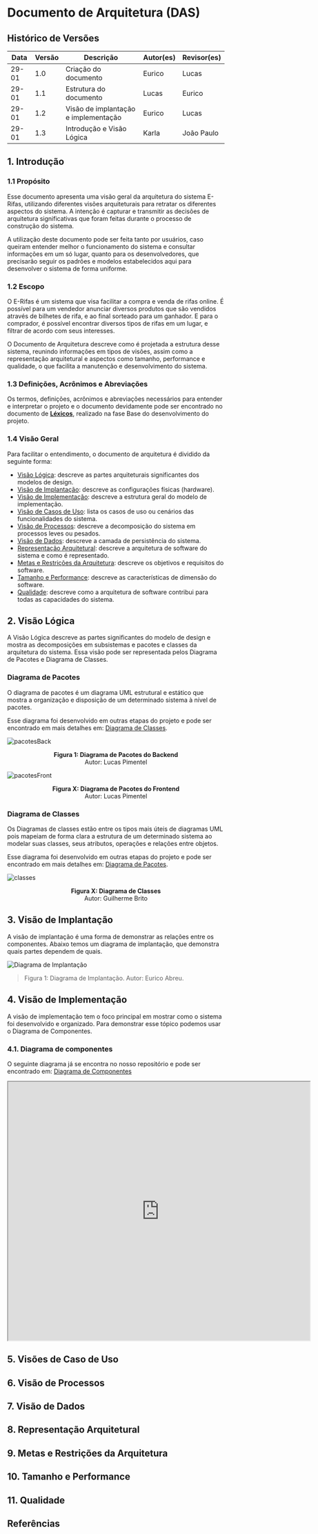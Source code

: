 # Documento de Arquitetura (DAS)

## Histórico de Versões

| Data  | Versão | Descrição                            | Autor(es) | Revisor(es) |
| ----- | ------ | ------------------------------------ | --------- | ----------- |
| 29-01 | 1.0    | Criação do documento                 | Eurico    | Lucas       |
| 29-01 | 1.1    | Estrutura do documento               | Lucas     | Eurico      |
| 29-01 | 1.2    | Visão de implantação e implementação | Eurico    | Lucas       |
| 29-01 | 1.3    | Introdução e Visão Lógica            | Karla     | João Paulo  |

## 1. Introdução

### 1.1 Propósito

Esse documento apresenta uma visão geral da arquitetura do sistema E-Rifas, utilizando diferentes visões arquiteturais para retratar os diferentes aspectos do sistema. A intenção é capturar e transmitir as decisões de arquitetura significativas que foram feitas durante o processo de construção do sistema.

A utilização deste documento pode ser feita tanto por usuários, caso queiram entender melhor o funcionamento do sistema e consultar informações em um só lugar, quanto para os desenvolvedores, que precisarão seguir os padrões e modelos estabelecidos aqui para desenvolver o sistema de forma uniforme.

### 1.2 Escopo

O E-Rifas é um sistema que visa facilitar a compra e venda de rifas online. É possível para um vendedor anunciar diversos produtos que são vendidos através de bilhetes de rifa, e ao final sorteado para um ganhador. E para o comprador, é possível encontrar diversos tipos de rifas em um lugar, e filtrar de acordo com seus interesses.

O Documento de Arquitetura descreve como é projetada a estrutura desse sistema, reunindo informações em tipos de visões, assim como a representação arquitetural e aspectos como tamanho, performance e qualidade, o que facilita a manutenção e desenvolvimento do sistema.

### 1.3 Definições, Acrônimos e Abreviações

Os termos, definições, acrônimos e abreviações necessários para entender e interpretar o projeto e o documento devidamente pode ser encontrado no documento de **[Léxicos](Base/artefatos-design-sprint/lexicos.md)**, realizado na fase Base do desenvolvimento do projeto.

### 1.4 Visão Geral

Para facilitar o entendimento, o documento de arquitetura é dividido da seguinte forma:

- [Visão Lógica](#_2-visão-lógica): descreve as partes arquiteturais significantes dos modelos de design.
- [Visão de Implantação](#_3-visão-de-implantação): descreve as configurações físicas (hardware).
- [Visão de Implementação](#_4-visão-de-implementação): descreve a estrutura geral do modelo de implementação.
- [Visão de Casos de Uso](#_5-visões-de-caso-de-uso): lista os casos de uso ou cenários das funcionalidades do sistema.
- [Visão de Processos](#_6-visão-de-processos): descreve a decomposição do sistema em processos leves ou pesados.
- [Visão de Dados](#_7-visão-de-dados): descreve a camada de persistência do sistema.
- [Representação Arquitetural](#_8-representação-arquitetural): descreve a arquitetura de software do sistema e como é representado.
- [Metas e Restrições da Arquitetura](#_9-metas-e-restrições-da-arquitetura): descreve os objetivos e requisitos do software.
- [Tamanho e Performance](#_10-tamanho-e-performance): descreve as características de dimensão do software.
- [Qualidade](#_11-qualidade): descreve como a arquitetura de software contribui para todas as capacidades do sistema.

## 2. Visão Lógica

A Visão Lógica descreve as partes significantes do modelo de design e mostra as decomposições em subsistemas e pacotes e classes da arquitetura do sistema. Essa visão pode ser representada pelos Diagrama de Pacotes e Diagrama de Classes.

### Diagrama de Pacotes

O diagrama de pacotes é um diagrama UML estrutural e estático que mostra a organização e disposição de um determinado sistema à nível de pacotes.

Esse diagrama foi desenvolvido em outras etapas do projeto e pode ser encontrado em mais detalhes em: [Diagrama de Classes](Modelagem/diagramaPacotes.md).

![pacotesBack](../assets/diagramaPacotesBackEnd.png)

<center>

**Figura 1: Diagrama de Pacotes do Backend**  
Autor: Lucas Pimentel

</center>

![pacotesFront](../assets/diagramaPacotesFrontEnd.png)

<center>

**Figura X: Diagrama de Pacotes do Frontend**  
Autor: Lucas Pimentel

</center>

### Diagrama de Classes

Os Diagramas de classes estão entre os tipos mais úteis de diagramas UML pois mapeiam de forma clara a estrutura de um determinado sistema ao modelar suas classes, seus atributos, operações e relações entre objetos.

Esse diagrama foi desenvolvido em outras etapas do projeto e pode ser encontrado em mais detalhes em: [Diagrama de Pacotes](Modelagem/diagrama_classes.md).

![classes](../assets/uml_classes_ent.png)

<center>

**Figura X: Diagrama de Classes**  
Autor: Guilherme Brito

</center>

## 3. Visão de Implantação

A visão de implantação é uma forma de demonstrar as relações entre os componentes. Abaixo temos um diagrama de implantação, que demonstra quais partes dependem de quais.

![Diagrama de Implantação](../assets/diagrama-de-implantacao.png)

> Figura 1: Diagrama de Implantação. Autor: Eurico Abreu.

## 4. Visão de Implementação

A visão de implementação tem o foco principal em mostrar como o sistema foi desenvolvido e organizado. Para demonstrar esse tópico podemos usar o Diagrama de Componentes.

### 4.1. Diagrama de componentes

O seguinte diagrama já se encontra no nosso repositório e pode ser encontrado em: [Diagrama de Componentes](docs/Modelagem/diagrama-componentes.md)

<center><iframe height="600" width="700" src="https://github.com/UnBArqDsw2022-2/2022.2_G2_RiFA/blob/main/docs/Modelagem/diagrama-componentes.md#diagrama-de-componentes"></iframe>
</center>

## 5. Visões de Caso de Uso

## 6. Visão de Processos

## 7. Visão de Dados

## 8. Representação Arquitetural

## 9. Metas e Restrições da Arquitetura

## 10. Tamanho e Performance

## 11. Qualidade

## Referências
